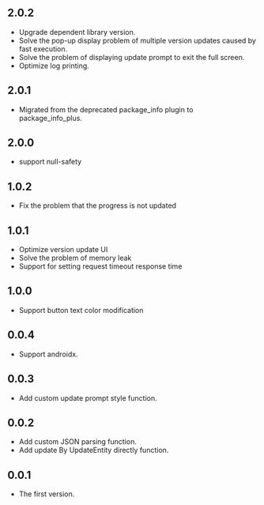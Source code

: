 ## 2.0.2

* Upgrade dependent library version.
* Solve the pop-up display problem of multiple version updates caused by fast execution.
* Solve the problem of displaying update prompt to exit the full screen.
* Optimize log printing.

## 2.0.1

* Migrated from the deprecated package_info plugin to package_info_plus.

## 2.0.0

* support null-safety

## 1.0.2

* Fix the problem that the progress is not updated

## 1.0.1

* Optimize version update UI
* Solve the problem of memory leak
* Support for setting request timeout response time

## 1.0.0

* Support button text color modification

## 0.0.4

* Support androidx.

## 0.0.3

* Add custom update prompt style function.

## 0.0.2

* Add custom JSON parsing function.
* Add update By UpdateEntity directly function.

## 0.0.1

* The first version.
